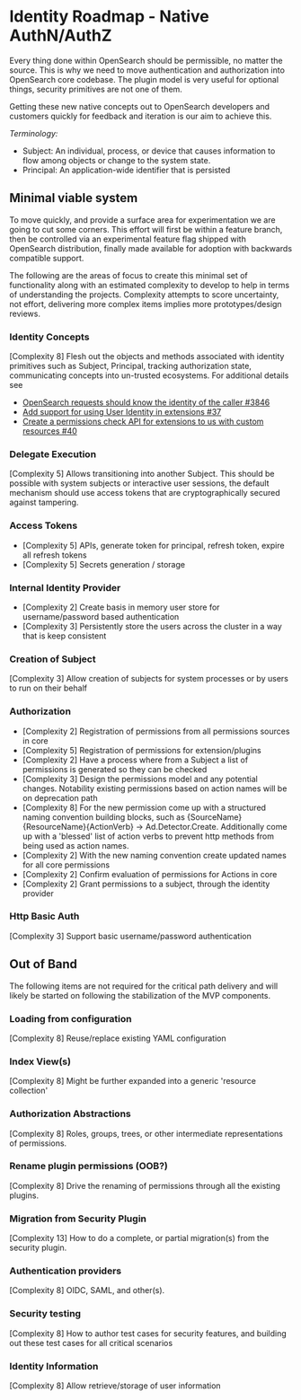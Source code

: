 # Identity Roadmap - Native AuthN/AuthZ

Every thing done within OpenSearch should be permissible, no matter the source.  This is why we need to move authentication and authorization into OpenSearch core codebase.  The plugin model is very useful for optional things, security primitives are not one of them.

Getting these new native concepts out to OpenSearch developers and customers quickly for feedback and iteration is our aim to achieve this.

_Terminology:_
* Subject: An individual, process, or device that causes information to flow among objects or change to the system state.
* Principal: An application-wide identifier that is persisted

## Minimal viable system

To move quickly, and provide a surface area for experimentation we are going to cut some corners.  This effort will first be within a feature branch, then be controlled via an experimental feature flag shipped with OpenSearch distribution, finally made available for adoption with backwards compatible support.

The following are the areas of focus to create this minimal set of functionality along with an estimated complexity to develop to help in terms of understanding the projects.  Complexity attempts to score uncertainty, not effort, delivering more complex items implies more prototypes/design reviews.

### Identity Concepts

[Complexity 8] Flesh out the objects and methods associated with identity primitives such as Subject, Principal, tracking authorization state, communicating concepts into un-trusted ecosystems.  For additional details see

- [OpenSearch requests should know the identity of the caller #3846](https://github.com/opensearch-project/OpenSearch/issues/3846)
- [Add support for using User Identity in extensions #37](https://github.com/opensearch-project/opensearch-sdk-java/issues/37)
- [Create a permissions check API for extensions to us with custom resources #40](https://github.com/opensearch-project/opensearch-sdk-java/issues/40)

### Delegate Execution

[Complexity 5] Allows transitioning into another Subject.  This should be possible with system subjects or interactive user sessions, the default mechanism should use access tokens that are cryptographically secured against tampering.

### Access Tokens

- [Complexity 5] APIs, generate token for principal, refresh token, expire all refresh tokens
- [Complexity 5] Secrets generation / storage

### Internal Identity Provider

- [Complexity 2] Create basis in memory user store for username/password based authentication 
- [Complexity 3] Persistently store the users across the cluster in a way that is keep consistent
 
### Creation of Subject

[Complexity 3] Allow creation of subjects for system processes or by users to run on their behalf

### Authorization

- [Complexity 2] Registration of permissions from all permissions sources in core
- [Complexity 5] Registration of permissions for extension/plugins
- [Complexity 2] Have a process where from a Subject a list of permissions is generated so they can be checked
- [Complexity 3] Design the permissions model and any potential changes.  Notability existing permissions based on action names will be on deprecation path 
- [Complexity 8] For the new permission come up with a structured naming convention building blocks, such as {SourceName}{ResourceName}{ActionVerb} -> Ad.Detector.Create.  Additionally come up with a 'blessed' list of action verbs to prevent http methods from being used as action names.
- [Complexity 2] With the new naming convention create updated names for all core permissions
- [Complexity 2] Confirm evaluation of permissions for Actions in core
- [Complexity 2] Grant permissions to a subject, through the identity provider

### Http Basic Auth

[Complexity 3]
Support basic username/password authentication

## Out of Band

The following items are not required for the critical path delivery and will likely be started on following the stabilization of the MVP components.

### Loading from configuration

[Complexity 8]
Reuse/replace existing YAML configuration

### Index View(s)

[Complexity 8]
Might be further expanded into a generic 'resource collection'

### Authorization Abstractions

[Complexity 8]
Roles, groups, trees, or other intermediate representations of permissions.

### Rename plugin permissions (OOB?)

[Complexity 8]
Drive the renaming of permissions through all the existing plugins.

### Migration from Security Plugin

[Complexity 13]
How to do a complete, or partial migration(s) from the security plugin.

### Authentication providers

[Complexity 8]
OIDC, SAML, and other(s).

### Security testing

[Complexity 8]
How to author test cases for security features, and building out these test cases for all critical scenarios

### Identity Information

[Complexity 8]
Allow retrieve/storage of user information
